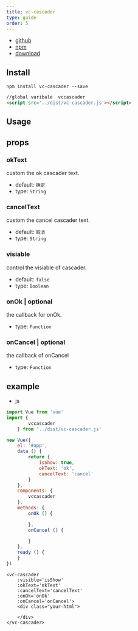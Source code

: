 ```yaml
---
title: vc-cascader
type: guide
order: 5
---
```


* [github](https://github.com/iwaimai-bi-fe/vc-cascader)
* [npm](https://www.npmjs.com/package/vc-cascader)
* [download](https://github.com/iwaimai-bi-fe/vc-cascader/archive/master.zip)

## Install

```npm
npm install vc-cascader --save
```

```html
//global varibale  vccascader
<script src='../dist/vc-cascader.js'></script>
```

## Usage

## props

### okText

custom the ok cascader text.

* default: `确定`
* type: `String`

### cancelText

custom the cancel cascader text.

* default: `取消`
* type: `String`

### visiable

control the visiable of cascader.

* default: `false`
* type: `Boolean` 

### onOk | optional

the callback for onOk.

* type: `Function`

### onCancel | optional

the callback of onCancel

* type: `Function`


## example

* js

```js
import Vue from 'vue'
import {
        vccascader
    } from '../dist/vc-cascader.js'

new Vue({
    el: '#app',
    data () {
        return {
            isShow: true,
            okText: 'ok',
            cancelText: 'cancel'
        }
    },
    components: {
        vccascader
    },
    methods: {
        onOk () {

        },
        onCancel () {

        }
    },
    ready () {
    }
})
```

```vue
<vc-cascader 
    :visible='isShow'
    :okText='okText'
    :cancelText='cancelText'
    :onOk='onOk'
    :onCancel='onCancel'>
    <div class="your-html">
        
    </div>     
</vc-cascader>
```
